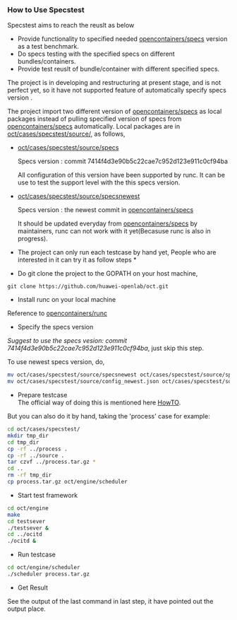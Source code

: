 ### How to Use Specstest   

Specstest aims to reach the reuslt as below
- Provide functionality to specified needed  [opencontainers/specs](https://github.com/opencontainers/specs)  version as a test benchmark.
- Do specs testing with the specified specs on different bundles/containers.
- Provide test reuslt of bundle/container with different specified specs.

The project is in developing and restructuring at present stage, and is not perfect yet,  so it have not supported feature of automatically specify specs version .      
 
 The project import two different version of  [opencontainers/specs](https://github.com/opencontainers/specs)
as local packages instead of pulling specified version of specs from  [opencontainers/specs](https://github.com/opencontainers/specs) automatically. Local packages are in [oct/cases/specstest/source/](./source/), as follows,
- [oct/cases/specstest/source/specs](./source/specs)      

   Specs version : commit 7414f4d3e90b5c22cae7c952d123e911c0cf94ba      

   All configuration of this version have been supported by runc. It can be use to test the support level with the this specs version.
- [oct/cases/specstest/source/specsnewest](./source/specsnewest)        

   Specs version : the newest commit in [opencontainers/specs](https://github.com/opencontainers/specs)


   It should be updated everyday from [opencontainers/specs](https://github.com/opencontainers/specs) by maintainers, runc can not work with it yet(Becasuse runc is also in progress).
            
* The project can only run each testcase by hand yet,  People who are interested in it can try it as follow steps *
- Do git clone the project to the GOPATH on your host machine,
``` 
git clone https://github.com/huawei-openlab/oct.git
```
- Install runc on your local machine    

Reference to [opencontainers/runc](https://github.com/opencontainers/runc)
-  Specify the specs version     

*Suggest to use the specs vesion: commit 7414f4d3e90b5c22cae7c952d123e911c0cf94ba*, just skip this step.       

To use newest specs version, do,
``` bash
mv oct/cases/specstest/source/specsnewest oct/cases/specstest/source/specs
mv oct/cases/specstest/source/config_newest.json oct/cases/specstest/source/config.json
```

- Prepare testcase   
The official way of doing this is mentioned here [HowTO](../../engine/tcserver/README.md).

But you can also do it by hand, taking the 'process' case for example:

``` bash
cd oct/cases/specstest/
mkdir tmp_dir
cd tmp_dir
cp -rf ../process .
cp -rf ../source .
tar czvf ../process.tar.gz *
cd ..
rm -rf tmp_dir
cp process.tar.gz oct/engine/scheduler
```

- Start test framework
``` bash
cd oct/engine
make
cd testsever
./testsever &
cd ../ocitd
./ocitd &
```
- Run testcase
``` bash
cd oct/engine/scheduler
./scheduler process.tar.gz
```
- Get Result     

See the output of the last command in last step, it have pointed out the output place.
